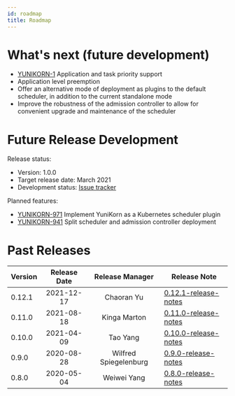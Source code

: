 ```yaml
---
id: roadmap
title: Roadmap
---
```


<!--
Licensed to the Apache Software Foundation (ASF) under one
or more contributor license agreements.  See the NOTICE file
distributed with this work for additional information
regarding copyright ownership.  The ASF licenses this file
to you under the Apache License, Version 2.0 (the
"License"); you may not use this file except in compliance
with the License.  You may obtain a copy of the License at

  http://www.apache.org/licenses/LICENSE-2.0

Unless required by applicable law or agreed to in writing,
software distributed under the License is distributed on an
"AS IS" BASIS, WITHOUT WARRANTIES OR CONDITIONS OF ANY
KIND, either express or implied.  See the License for the
specific language governing permissions and limitations
under the License.
-->

# What's next (future development)

- [YUNIKORN-1](https://issues.apache.org/jira/browse/YUNIKORN-1) Application and task priority support
- Application level preemption
- Offer an alternative mode of deployment as plugins to the default scheduler, in addition to the current standalone mode
- Improve the robustness of the admission controller to allow for convenient upgrade and maintenance of the scheduler

# Future Release Development

Release status:
- Version: 1.0.0
- Target release date: March 2021
- Development status: [Issue tracker](https://issues.apache.org/jira/projects/YUNIKORN/versions/12350288)

Planned features:
- [YUNIKORN-971](https://issues.apache.org/jira/browse/YUNIKORN-971) Implement YuniKorn as a Kubernetes scheduler plugin
- [YUNIKORN-941](https://issues.apache.org/jira/browse/YUNIKORN-941) Split scheduler and admission controller deployment

# Past Releases

| Version 	 | Release Date  	 |   Release Manager 	   | Release Note         	                             |
|-----------|:---------------:|:---------------------:|----------------------------------------------------|
| 0.12.1  	 | 2021-12-17    	 |  Chaoran Yu        	  | [0.12.1-release-notes](../release-announce/0.12.1) |
| 0.11.0  	 | 2021-08-18    	 | Kinga Marton        	 | [0.11.0-release-notes](../release-announce/0.11.0) |
| 0.10.0  	 | 2021-04-09    	 |   Tao Yang        	   | [0.10.0-release-notes](../release-announce/0.10.0) |
| 0.9.0   	 |   2020-08-28    | Wilfred Spiegelenburg | [0.9.0-release-notes](../release-announce/0.9.0)   |
| 0.8.0   	 |   2020-05-04	   |   Weiwei Yang     	   | [0.8.0-release-notes](../release-announce/0.8.0)   |
